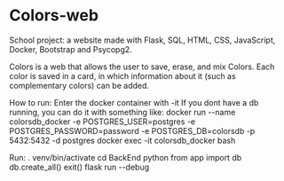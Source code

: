 # Colors-web
School project: a website made with Flask, SQL, HTML, CSS, JavaScript, Docker, Bootstrap and Psycopg2.

Colors is a web that allows the user to save, erase, and mix Colors. Each color is saved in a card, in which information about it (such as complementary colors) can be added.

How to run:
Enter the docker container with -it
If you dont have a db running, you can do it with something like:
docker run --name colorsdb_docker -e POSTGRES_USER=postgres -e POSTGRES_PASSWORD=password -e POSTGRES_DB=colorsdb -p 5432:5432 -d postgres
docker exec -it colorsdb_docker bash

Run:
. venv/bin/activate
cd BackEnd
python
from app import db
db.create_all()
exit()
flask run --debug
